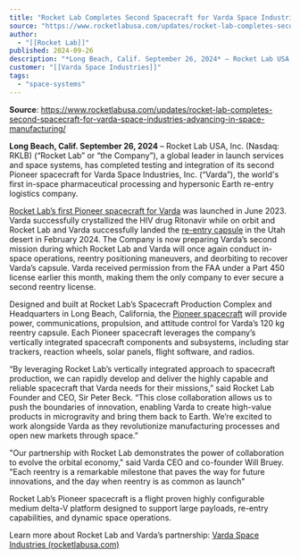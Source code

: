 ```yaml
---
title: "Rocket Lab Completes Second Spacecraft for Varda Space Industries, Advancing In-Space Manufacturing  "
source: "https://www.rocketlabusa.com/updates/rocket-lab-completes-second-spacecraft-for-varda-space-industries-advancing-in-space-manufacturing/"
author:
  - "[[Rocket Lab]]"
published: 2024-09-26
description: "*Long Beach, Calif. September 26, 2024* – Rocket Lab USA, Inc. (Nasdaq: RKLB) (“Rocket Lab” or “the Company”), a global leader in launch services and space systems, has completed testing and integration of its second Pioneer spacecraft for Varda Space Industries, Inc. (“Varda”), the world's first in-space pharmaceutical processing and hypersonic Earth re-entry logistics company."
customer: "[[Varda Space Industries]]"
tags:
  - "space-systems"
---
```


**Source**: https://www.rocketlabusa.com/updates/rocket-lab-completes-second-spacecraft-for-varda-space-industries-advancing-in-space-manufacturing/

**Long Beach, Calif. September 26, 2024** – Rocket Lab USA, Inc. (Nasdaq: RKLB) (“Rocket Lab” or “the Company”), a global leader in launch services and space systems, has completed testing and integration of its second Pioneer spacecraft for Varda Space Industries, Inc. (“Varda”), the world's first in-space pharmaceutical processing and hypersonic Earth re-entry logistics company.

[Rocket Lab’s first Pioneer spacecraft for Varda](https://www.businesswire.com/news/home/20230509005556/en/Rocket-Lab-Completes-Custom-Built-Photon-Spacecraft-for-Varda-Space-Industries) was launched in June 2023. Varda successfully crystallized the HIV drug Ritonavir while on orbit and Rocket Lab and Varda successfully landed the [re-entry capsule](https://www.businesswire.com/news/home/20240221287474/en/Rocket-Lab-Successfully-Returns-Spacecraft-Capsule-to-Earth-Brings-Back-Pharmaceuticals-Made-in-Space) in the Utah desert in February 2024. The Company is now preparing Varda’s second mission during which Rocket Lab and Varda will once again conduct in-space operations, reentry positioning maneuvers, and deorbiting to recover Varda’s capsule. Varda received permission from the FAA under a Part 450 license earlier this month, making them the only company to ever secure a second reentry license.

Designed and built at Rocket Lab’s Spacecraft Production Complex and Headquarters in Long Beach, California, the [Pioneer spacecraft](https://www.rocketlabusa.com/space-systems/spacecraft/) will provide power, communications, propulsion, and attitude control for Varda’s 120 kg reentry capsule. Each Pioneer spacecraft leverages the company’s vertically integrated spacecraft components and subsystems, including star trackers, reaction wheels, solar panels, flight software, and radios.

“By leveraging Rocket Lab’s vertically integrated approach to spacecraft production, we can rapidly develop and deliver the highly capable and reliable spacecraft that Varda needs for their missions,” said Rocket Lab Founder and CEO, Sir Peter Beck. “This close collaboration allows us to push the boundaries of innovation, enabling Varda to create high-value products in microgravity and bring them back to Earth. We’re excited to work alongside Varda as they revolutionize manufacturing processes and open new markets through space.”

"Our partnership with Rocket Lab demonstrates the power of collaboration to evolve the orbital economy," said Varda CEO and co-founder Will Bruey. "Each reentry is a remarkable milestone that paves the way for future innovations, and the day when reentry is as common as launch"

Rocket Lab’s Pioneer spacecraft is a flight proven highly configurable medium delta-V platform designed to support large payloads, re-entry capabilities, and dynamic space operations.  

Learn more about Rocket Lab and Varda’s partnership: [Varda Space Industries  (rocketlabusa.com)](https://www.rocketlabusa.com/missions/upcoming-missions/varda-space-industries/)

